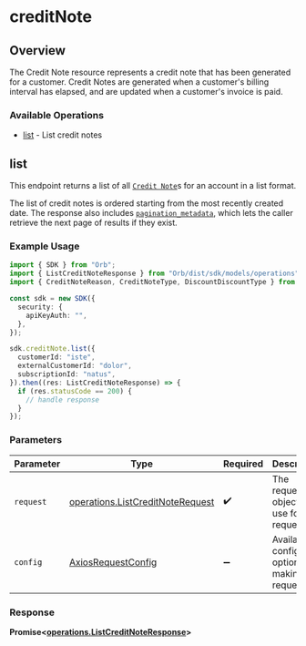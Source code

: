 # creditNote

## Overview

The Credit Note resource represents a credit note that has been generated for a customer. Credit Notes are generated when a customer's billing interval has elapsed, and are updated when a customer's invoice is paid.

### Available Operations

* [list](#list) - List credit notes

## list

This endpoint returns a list of all [`Credit Note`](../reference/Orb-API.json/components/schemas/Credit-note)s for an account in a list format. 

The list of credit notes is ordered starting from the most recently created date. The response also includes [`pagination_metadata`](../api/pagination), which lets the caller retrieve the next page of results if they exist.

### Example Usage

```typescript
import { SDK } from "Orb";
import { ListCreditNoteResponse } from "Orb/dist/sdk/models/operations";
import { CreditNoteReason, CreditNoteType, DiscountDiscountType } from "Orb/dist/sdk/models/shared";

const sdk = new SDK({
  security: {
    apiKeyAuth: "",
  },
});

sdk.creditNote.list({
  customerId: "iste",
  externalCustomerId: "dolor",
  subscriptionId: "natus",
}).then((res: ListCreditNoteResponse) => {
  if (res.statusCode == 200) {
    // handle response
  }
});
```

### Parameters

| Parameter                                                                            | Type                                                                                 | Required                                                                             | Description                                                                          |
| ------------------------------------------------------------------------------------ | ------------------------------------------------------------------------------------ | ------------------------------------------------------------------------------------ | ------------------------------------------------------------------------------------ |
| `request`                                                                            | [operations.ListCreditNoteRequest](../../models/operations/listcreditnoterequest.md) | :heavy_check_mark:                                                                   | The request object to use for the request.                                           |
| `config`                                                                             | [AxiosRequestConfig](https://axios-http.com/docs/req_config)                         | :heavy_minus_sign:                                                                   | Available config options for making requests.                                        |


### Response

**Promise<[operations.ListCreditNoteResponse](../../models/operations/listcreditnoteresponse.md)>**

